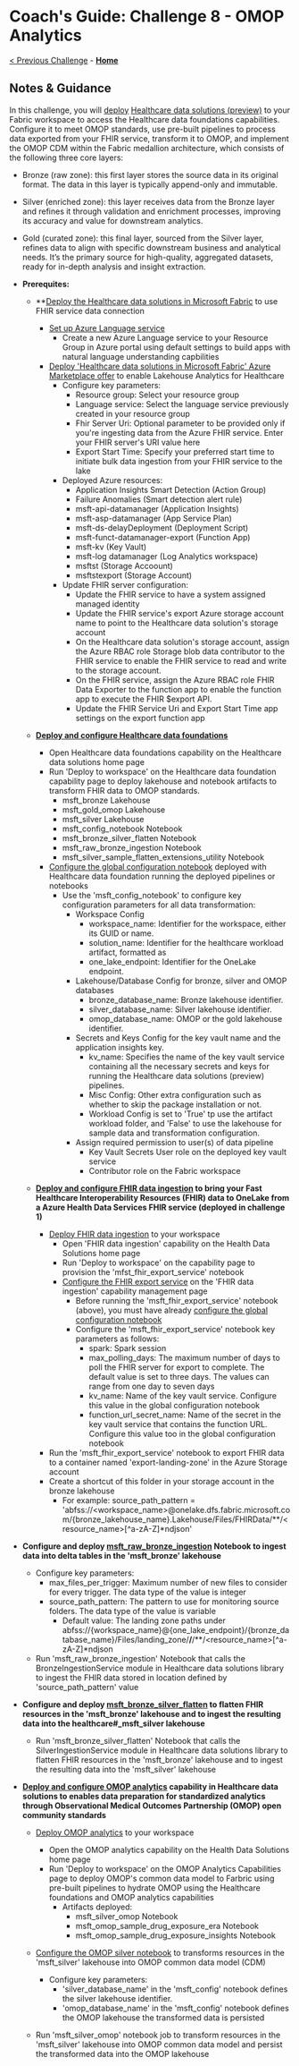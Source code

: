 # Coach's Guide: Challenge 8 - OMOP Analytics

[< Previous Challenge](./Solution07.md) - **[Home](../README.md)**

## Notes & Guidance

In this challenge, you will [deploy](https://learn.microsoft.com/en-us/industry/healthcare/healthcare-data-solutions/deploy) [Healthcare data solutions (preview)](https://learn.microsoft.com/en-us/industry/healthcare/healthcare-data-solutions/overview) to your Fabric workspace to access the Healthcare data foundations capabilities. Configure it to meet OMOP standards, use pre-built pipelines to process data exported from your FHIR service, transform it to OMOP, and implement the OMOP CDM within the Fabric medallion architecture, which consists of the following three core layers:
- Bronze (raw zone): this first layer stores the source data in its original format. The data in this layer is typically append-only and immutable.
- Silver (enriched zone): this layer receives data from the Bronze layer and refines it through validation and enrichment processes, improving its accuracy and value for downstream analytics.
- Gold (curated zone): this final layer, sourced from the Silver layer, refines data to align with specific downstream business and analytical needs.  It’s the primary source for high-quality, aggregated datasets, ready for in-depth analysis and insight extraction.



- **Prerequites:**
  - **[Deploy the Healthcare data solutions in Microsoft Fabric](https://learn.microsoft.com/en-us/industry/healthcare/healthcare-data-solutions/deploy#use-fhir-service) to use FHIR service data connection
    - [Set up Azure Language service](https://learn.microsoft.com/en-us/industry/healthcare/healthcare-data-solutions/deploy?toc=%2Findustry%2Fhealthcare%2Ftoc.json&bc=%2Findustry%2Fbreadcrumb%2Ftoc.json#set-up-azure-language-service)
      - Create a new Azure Language service to your Resource Group in Azure portal using default settings to build apps with natural language understanding capbilities
    - [Deploy 'Healthcare data solutions in Microsoft Fabric' Azure Marketplace offer](https://learn.microsoft.com/en-us/industry/healthcare/healthcare-data-solutions/deploy?toc=%2Findustry%2Fhealthcare%2Ftoc.json&bc=%2Findustry%2Fbreadcrumb%2Ftoc.json#deploy-azure-marketplace-offer) to enable Lakehouse Analytics for Healthcare
      - Configure key parameters:
        - Resource group: Select your resource group
        - Language service: Select the language service previously created in your resource group
        - Fhir Server Uri: Optional parameter to be provided only if you're ingesting data from the Azure FHIR service. Enter your FHIR server's URI value here
        - Export Start Time: Specify your preferred start time to initiate bulk data ingestion from your FHIR service to the lake
      - Deployed Azure resources:
        - Application Insights Smart Detection (Action Group)
        - Failure Anomalies (Smart detection alert rule)
        - msft-api-datamanager (Application Insights)
        - msft-asp-datamanager (App Service Plan)
        - msft-ds-delayDeployment (Deployment Script)
        - msft-funct-datamanager-export (Function App)
        - msft-kv (Key Vault)
        - msft-log datamanager (Log Analytics workspace)
        - msftst (Storage Accoount)
        - msftstexport (Storage Account)
      - Update FHIR server configuration:
        - Update the FHIR service to have a system assigned managed identity
        - Update the FHIR service's export Azure storage account name to point to the Healthcare data solution's storage account 
        - On the Healthcare data solution's storage account, assign the Azure RBAC role Storage blob data contributor to the FHIR service to enable the FHIR service to read and write to the storage account.
        - On the FHIR service, assign the Azure RBAC role FHIR Data Exporter to the function app to enable the function app to execute the FHIR $export API.
        - Update the FHIR Service Uri and Export Start Time app settings on the export function app

  - **[Deploy and configure Healthcare data foundations](https://learn.microsoft.com/en-us/industry/healthcare/healthcare-data-solutions/healthcare-data-foundations-configure)**
    - Open Healthcare data foundations capability on the Healthcare data solutions home page
    - Run 'Deploy to workspace' on the Healthcare data foundation capability page to deploy lakehouse and notebook artifacts to transform FHIR data to OMOP standards.
      - msft_bronze Lakehouse
      - msft_gold_omop Lakehouse
      - msft_silver Lakehouse
      - msft_config_notebook Notebook
      - msft_bronze_silver_flatten Notebook
      - msft_raw_bronze_ingestion Notebook
      - msft_silver_sample_flatten_extensions_utility Notebook
    - [Configure the global configuration notebook](https://learn.microsoft.com/en-us/industry/healthcare/healthcare-data-solutions/healthcare-data-foundations-configure#configure-the-global-configuration-notebook) deployed with Healthcare data foundation running the deployed pipelines or notebooks  
      - Use the 'msft_config_notebook' to configure key configuration parameters for all data transformation:
          - Workspace Config
            - workspace_name: Identifier for the workspace, either its GUID or name.
            - solution_name: Identifier for the healthcare workload artifact, formatted as
            - one_lake_endpoint: Identifier for the OneLake endpoint.
          - Lakehouse/Database Config for bronze, silver and OMOP databases
            - bronze_database_name: Bronze lakehouse identifier.
            - silver_database_name: Silver lakehouse identifier.
            - omop_database_name: OMOP or the gold lakehouse identifier.
          - Secrets and Keys Config for the key vault name and the application insights key.
            - kv_name: Specifies the name of the key vault service containing all the necessary secrets and keys for running the Healthcare data solutions (preview) pipelines.
            - Misc Config: Other extra configuration such as whether to skip the package installation or not.
            - Workload Config is set to 'True' tp use the artifact workload folder, and 'False' to use the lakehouse for sample data and transformation configuration.
          - Assign required permission to user(s) of data pipeline
            - Key Vault Secrets User role on the deployed key vault service
            - Contributor role on the Fabric workspace
  - **[Deploy and configure FHIR data ingestion](https://learn.microsoft.com/en-us/industry/healthcare/healthcare-data-solutions/fhir-data-ingestion-configure) to bring your Fast Healthcare Interoperability Resources (FHIR) data to OneLake from a Azure Health Data Services FHIR service (deployed in challenge 1)**
    - [Deploy FHIR data ingestion](https://learn.microsoft.com/en-us/industry/healthcare/healthcare-data-solutions/fhir-data-ingestion-configure#deploy-fhir-data-ingestion) to your workspace
      - Open 'FHIR data ingestion' capability on the Health Data Solutions home page
      - Run 'Deploy to workspace' on the capability page to provision the 'mfst_fhir_export_service' notebook
      - [Configure the FHIR export service](https://learn.microsoft.com/en-us/industry/healthcare/healthcare-data-solutions/fhir-data-ingestion-configure#configure-the-fhir-export-service) on the 'FHIR data ingestion' capability management page
        - Before running the 'msft_fhir_export_service' notebook (above), you must have already [configure the global configuration notebook](https://learn.microsoft.com/en-us/industry/healthcare/healthcare-data-solutions/healthcare-data-foundations-configure#configure-the-global-configuration-notebook)
        - Configure the 'msft_fhir_export_service' notebook key parameters as follows:
          - spark: Spark session
          - max_polling_days: The maximum number of days to poll the FHIR server for export to complete. The default value is set to three days. The values can range from one day to seven days
          - kv_name: Name of the key vault service. Configure this value in the global configuration notebook
          - function_url_secret_name: Name of the secret in the key vault service that contains the function URL. Configure this value too in the global configuration notebook
    - Run the 'msft_fhir_export_service' notebook to export FHIR data to a container named 'export-landing-zone' in the Azure Storage account
    - Create a shortcut of this folder in your storage account in the bronze lakehouse
      - For example:
        source_path_pattern = 'abfss://<workspace_name>@onelake.dfs.fabric.microsoft.com/{bronze_lakehouse_name}.Lakehouse/Files/FHIRData/**/<resource_name>[^a-zA-Z]*ndjson'

- **Configure and deploy [msft_raw_bronze_ingestion](https://learn.microsoft.com/en-us/industry/healthcare/healthcare-data-solutions/healthcare-data-foundations-configure#healthcare_msft_raw_bronze_ingestion) Notebook to ingest data into delta tables in the 'msft_bronze' lakehouse**
  - Configure key parameters:
    - max_files_per_trigger: Maximum number of new files to consider for every trigger. The data type of the value is integer
    - source_path_pattern: The pattern to use for monitoring source folders. The data type of the value is variable
      - Default value: The landing zone paths under abfss://{workspace_name}@{one_lake_endpoint}/{bronze_database_name}/Files/landing_zone/**/**/**/<resource_name>[^a-zA-Z]*ndjson
  - Run 'msft_raw_bronze_ingestion' Notebook that calls the  BronzeIngestionService module in Healthcare data solutions library to ingest the FHIR data stored in location defined by 'source_path_pattern' value

- **Configure and deploy [msft_bronze_silver_flatten](https://learn.microsoft.com/en-us/industry/healthcare/healthcare-data-solutions/healthcare-data-foundations-configure#healthcare_msft_bronze_silver_flatten) to flatten FHIR resources in the 'msft_bronze' lakehouse and to ingest the resulting data into the healthcare#_msft_silver lakehouse**
  - Run 'msft_bronze_silver_flatten' Notebook that calls the  SilverIngestionService module in Healthcare data solutions library to flatten FHIR resources in the 'msft_bronze' lakehouse and to ingest the resulting data into the 'msft_silver' lakehouse

- **[Deploy and configure OMOP analytics](https://learn.microsoft.com/en-us/industry/healthcare/healthcare-data-solutions/omop-analytics-configure) capability in Healthcare data solutions to enables data preparation for standardized analytics through Observational Medical Outcomes Partnership (OMOP) open community standards**
  - [Deploy OMOP analytics](https://learn.microsoft.com/en-us/industry/healthcare/healthcare-data-solutions/omop-analytics-configure?toc=%2Findustry%2Fhealthcare%2Ftoc.json&amp%3Bbc=%2Findustry%2Fbreadcrumb%2Ftoc.json#deploy-omop-analytics) to your workspace
    - Open the OMOP analytics capability on the Health Data Solutions home page
    - Run 'Deploy to workspace' on the OMOP Analytics Capabilities page to deploy OMOP's common data model to Farbric using pre-built pipelines to hydrate OMOP using the Healthcare foundations and OMOP analytics capabilities
      - Artifacts deployed:
        - msft_silver_omop Notebook
        - msft_omop_sample_drug_exposure_era Notebook
        - msft_omop_sample_drug_exposure_insights Notebook
  
  - [Configure the OMOP silver notebook](https://learn.microsoft.com/en-us/industry/healthcare/healthcare-data-solutions/omop-analytics-configure?toc=%2Findustry%2Fhealthcare%2Ftoc.json&amp%3Bbc=%2Findustry%2Fbreadcrumb%2Ftoc.json#configure-the-omop-silver-notebook) to transforms resources in the 'msft_silver' lakehouse into OMOP common data model (CDM)
    - Configure key parameters:
      - 'silver_database_name' in the 'msft_config' notebook defines the silver lakehouse identifier. 
      - 'omop_database_name' in the 'msft_config' notebook defines the OMOP lakehouse the transformed data is persisted
  - Run 'msft_silver_omop' notebook job to transform resources in the 'msft_silver' lakehouse into OMOP common data model and persist the transformed data into the OMOP lakehouse





